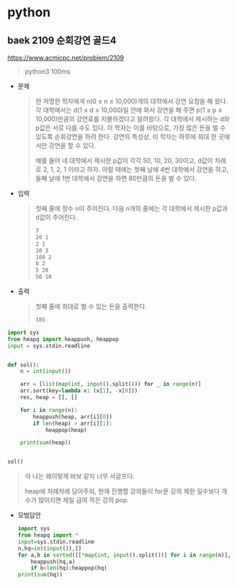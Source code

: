 # python

## baek 2109 순회강연 골드4

https://www.acmicpc.net/problem/2109

> python3 100ms

* 문제

  > 한 저명한 학자에게 n(0 ≤ n ≤ 10,000)개의 대학에서 강연 요청을 해 왔다. 각 대학에서는 d(1 ≤ d ≤ 10,000)일 안에 와서 강연을 해 주면 p(1 ≤ p ≤ 10,000)만큼의 강연료를 지불하겠다고 알려왔다. 각 대학에서 제시하는 d와 p값은 서로 다를 수도 있다. 이 학자는 이를 바탕으로, 가장 많은 돈을 벌 수 있도록 순회강연을 하려 한다. 강연의 특성상, 이 학자는 하루에 최대 한 곳에서만 강연을 할 수 있다.
  >
  > 예를 들어 네 대학에서 제시한 p값이 각각 50, 10, 20, 30이고, d값이 차례로 2, 1, 2, 1 이라고 하자. 이럴 때에는 첫째 날에 4번 대학에서 강연을 하고, 둘째 날에 1번 대학에서 강연을 하면 80만큼의 돈을 벌 수 있다.

* 입력

  > 첫째 줄에 정수 n이 주어진다. 다음 n개의 줄에는 각 대학에서 제시한 p값과 d값이 주어진다.
  >
  > ```bash
  >7
  > 20 1
  >2 1
  > 10 3
  >100 2
  > 8 2
  >5 20
  > 50 10
  > ```
  > 
  
* 출력

  > 첫째 줄에 최대로 벌 수 있는 돈을 출력한다.
  >
  > ```bash
  > 185
  > ```



```python
import sys
from heapq import heappush, heappop
input = sys.stdin.readline


def sol():
    n = int(input())

    arr = [list(map(int, input().split())) for _ in range(n)]
    arr.sort(key=lambda x: (x[1], -x[0]))
    res, heap = [], []

    for i in range(n):
        heappush(heap, arr[i][0])
        if len(heap) > arr[i][1]:
            heappop(heap)

    print(sum(heap))


sol()
```

> 아 나는 왜이렇게 바보 같지 너무 서글프다.
>
> heap에 차례차례 담아주되, 현재 진행할 강의들이 for문 강의 제한 일수보다 개수가 많아지면 제일 급여 적은 강의 pop.



* 모범답안

  ```python
  import sys
  from heapq import *
  input=sys.stdin.readline
  n,hq=int(input()),[]
  for a,b in sorted([[*map(int, input().split())] for i in range(n)],key=lambda x:x[1]):
      heappush(hq,a)
      if b<len(hq):heappop(hq)
  print(sum(hq))
  ```

  > 

